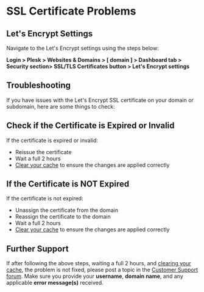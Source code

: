 # SSL Certificate Problems

## Let's Encrypt Settings

Navigate to the Let's Encrypt settings using the steps below:

**Login > Plesk > Websites & Domains > [ domain ] > Dashboard tab > Security section> SSL/TLS Certificates button > Let's Encrypt settings**

## Troubleshooting 

If you have issues with the Let's Encrypt SSL certificate on your domain or subdomain, here are some things to check:

## Check if the Certificate is Expired or Invalid 

If the certificate is expired or invalid:

* Reissue the certificate
* Wait a full 2 hours
* [Clear your cache](misc/clear-your-cache.md) to ensure the changes are applied correctly

## If the Certificate is NOT Expired

If the certificate is not expired:

* Unassign the certificate from the domain
* Reassign the certificate to the domain
* Wait a full 2 hours
* [Clear your cache](misc/clear-your-cache.md) to ensure the changes are applied correctly

## Further Support

If after following the above steps, waiting a full 2 hours, and [clearing your cache](misc/clear-your-cache.md), the problem is not fixed, please post a topic in the [Customer Support forum](https://helionet.org/index/forum/45-customer-service/?do=add). Make sure you provide your **username**, **domain name**, and any applicable **error message(s)** received.